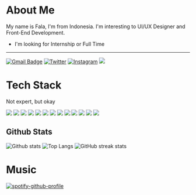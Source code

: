 # About Me

My name is Fala, I'm from Indonesia. I'm interesting to UI/UX Designer and Front-End Development.
- I'm looking for Internship or Full Time

<hr>

[![Gmail Badge](https://img.shields.io/badge/-EMAIL%20ME-c14438?style=for-the-badge&logo=Gmail&logoColor=white&link=mailto:fala.syam@gmail.com)](mailto:fala.syam@gmail.com)
[![Twitter](https://img.shields.io/badge/-@falasyam-%231DA1F2?style=for-the-badge&logo=twitter&logoColor=ffffff)](https://twitter.com/falasyam) [![Instagram](https://img.shields.io/badge/fala.syam%20-%23E4405F.svg?&style=for-the-badge&logo=Instagram&logoColor=white)](https://instagram.com/fala.syam)
[![](https://img.shields.io/website?color=0ab9e6&style=for-the-badge&up_message=falasyam.my.id&url=https%3A%2F%2Ffalasyam.my.id)](https://falasyam.my.id)

# Tech Stack
Not expert, but okay

![](https://img.shields.io/badge/vuejs%20-%2335495e.svg?&style=for-the-badge&logo=vue.js&logoColor=%234FC08D) ![](https://img.shields.io/badge/Flutter%20-%2302569B.svg?&style=for-the-badge&logo=Flutter&logoColor=white) ![](https://img.shields.io/badge/dart-%230175C2.svg?&style=for-the-badge&logo=dart&logoColor=white) ![](https://img.shields.io/badge/kotlin-%230095D5.svg?&style=for-the-badge&logo=kotlin&logoColor=white) ![](https://img.shields.io/badge/java-%23ED8B00.svg?&style=for-the-badge&logo=java&logoColor=white) ![](https://img.shields.io/badge/html5%20-%23E34F26.svg?&style=for-the-badge&logo=html5&logoColor=white) ![](https://img.shields.io/badge/css3%20-%231572B6.svg?&style=for-the-badge&logo=css3&logoColor=white)
![](https://img.shields.io/badge/figma%20-%23F24E1E.svg?&style=for-the-badge&logo=figma&logoColor=white) ![](https://img.shields.io/badge/adobe%20xd%20-%23FF26BE.svg?&style=for-the-badge&logo=adobe%20xd&logoColor=white) ![](https://img.shields.io/badge/adobe%20photoshop%20-%2331A8FF.svg?&style=for-the-badge&logo=adobe%20photoshop&logoColor=white) ![](https://img.shields.io/badge/React-20232A?style=for-the-badge&logo=react&logoColor=61DAFB) ![](https://img.shields.io/badge/next.js-000000?style=for-the-badge&logo=nextdotjs&logoColor=white) ![](https://img.shields.io/badge/Tailwind_CSS-38B2AC?style=for-the-badge&logo=tailwind-css&logoColor=white)

## Github Stats

  ![Github stats](https://github-readme-stats.vercel.app/api?username=falasyam&show_icons=true)
  ![Top Langs](https://github-readme-stats.vercel.app/api/top-langs/?username=falasyam&layout=compact)
  ![GitHub streak stats](https://github-readme-streak-stats.herokuapp.com/?user=falasyam)

# Music

[![spotify-github-profile](https://spotify-github-profile.vercel.app/api/view?uid=dm2z2ncmfyz4cewbykljhaw5n&cover_image=true)](https://spotify-github-profile.vercel.app/api/view?uid=dm2z2ncmfyz4cewbykljhaw5n&redirect=true)

<!--
**falasyam/falasyam** is a ✨ _special_ ✨ repository because its `README.md` (this file) appears on your GitHub profile.

Here are some ideas to get you started:

- 🔭 I’m currently working on ...
- 🌱 I’m currently learning ...
- 👯 I’m looking to collaborate on ...
- 🤔 I’m looking for help with ...
- 💬 Ask me about ...
- 📫 How to reach me: ...
- 😄 Pronouns: ...
- ⚡ Fun fact: ...
-->
